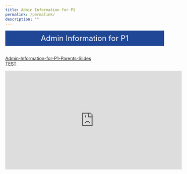 ```yaml
---
title: Admin Information for P1
permalink: /permalink/
description: ""
---
```

<div style="background-color: #204795; color: #ffffff; font-size: 24px; padding: 10px; text-align: center;">Admin Information for P1</div><br>

[Admin-Information-for-P1-Parents-Slides](files/Admin-Information-for-P1-Parents-Slides.pdf)<br>
[TEST](files/Admin-Information-for-P1-Parents-Slides.pdf)


<iframe width="560" height="315" src="https://www.youtube.com/embed/VycMYb22vgY" title="YouTube video player" frameborder="0" allow="accelerometer; autoplay; clipboard-write; encrypted-media; gyroscope; picture-in-picture; web-share" allowfullscreen></iframe>
